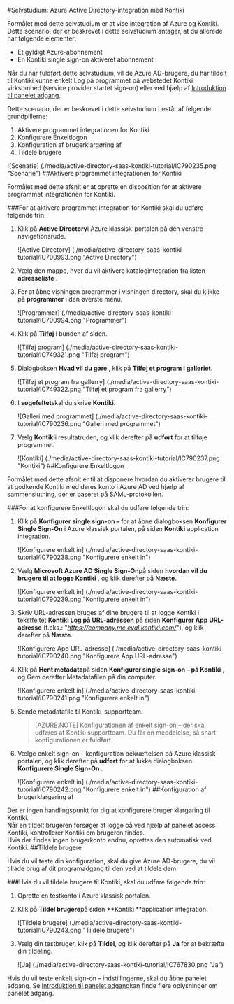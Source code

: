 <properties 
    pageTitle="Selvstudium: Azure Active Directory-integration med Kontiki | Microsoft Azure" 
    description="Lær, hvordan du bruger Kontiki med Azure Active Directory til at aktivere enkeltlogon, automatiseret klargøring og mere!" 
    services="active-directory" 
    authors="jeevansd"  
    documentationCenter="na" 
    manager="femila"/>
<tags 
    ms.service="active-directory" 
    ms.devlang="na" 
    ms.topic="article" 
    ms.tgt_pltfrm="na" 
    ms.workload="identity" 
    ms.date="09/29/2016" 
    ms.author="jeedes" />

#<a name="tutorial-azure-active-directory-integration-with-kontiki"></a>Selvstudium: Azure Active Directory-integration med Kontiki
  
Formålet med dette selvstudium er at vise integration af Azure og Kontiki.  
Dette scenario, der er beskrevet i dette selvstudium antager, at du allerede har følgende elementer:

-   Et gyldigt Azure-abonnement
-   En Kontiki single sign-on aktiveret abonnement
  
Når du har fuldført dette selvstudium, vil de Azure AD-brugere, du har tildelt til Kontiki kunne enkelt Log på programmet på webstedet Kontiki virksomhed (service provider startet sign-on) eller ved hjælp af [Introduktion til panelet adgang](active-directory-saas-access-panel-introduction.md).
  
Dette scenario, der er beskrevet i dette selvstudium består af følgende grundpillerne:

1.  Aktivere programmet integrationen for Kontiki
2.  Konfigurere Enkeltlogon
3.  Konfiguration af brugerklargøring af
4.  Tildele brugere

![Scenarie] (./media/active-directory-saas-kontiki-tutorial/IC790235.png "Scenarie")
##<a name="enabling-the-application-integration-for-kontiki"></a>Aktivere programmet integrationen for Kontiki
  
Formålet med dette afsnit er at oprette en disposition for at aktivere programmet integrationen for Kontiki.

###<a name="to-enable-the-application-integration-for-kontiki-perform-the-following-steps"></a>For at aktivere programmet integration for Kontiki skal du udføre følgende trin:

1.  Klik på **Active Directory**i Azure klassisk-portalen på den venstre navigationsrude.

    ![Active Directory] (./media/active-directory-saas-kontiki-tutorial/IC700993.png "Active Directory")

2.  Vælg den mappe, hvor du vil aktivere katalogintegration fra listen **adresseliste** .

3.  For at åbne visningen programmer i visningen directory, skal du klikke på **programmer** i den øverste menu.

    ![Programmer] (./media/active-directory-saas-kontiki-tutorial/IC700994.png "Programmer")

4.  Klik på **Tilføj** i bunden af siden.

    ![Tilføj program] (./media/active-directory-saas-kontiki-tutorial/IC749321.png "Tilføj program")

5.  Dialogboksen **Hvad vil du gøre** , klik på **Tilføj et program i galleriet**.

    ![Tilføj et program fra gallerry] (./media/active-directory-saas-kontiki-tutorial/IC749322.png "Tilføj et program fra gallerry")

6.  I **søgefeltet**skal du skrive **Kontiki**.

    ![Galleri med programmet] (./media/active-directory-saas-kontiki-tutorial/IC790236.png "Galleri med programmet")

7.  Vælg **Kontiki**i resultatruden, og klik derefter på **udført** for at tilføje programmet.

    ![Kontiki] (./media/active-directory-saas-kontiki-tutorial/IC790237.png "Kontiki")
##<a name="configuring-single-sign-on"></a>Konfigurere Enkeltlogon
  
Formålet med dette afsnit er til at disponere hvordan du aktiverer brugere til at godkende Kontiki med deres konto i Azure AD ved hjælp af sammenslutning, der er baseret på SAML-protokollen.

###<a name="to-configure-single-sign-on-perform-the-following-steps"></a>For at konfigurere Enkeltlogon skal du udføre følgende trin:

1.  Klik på **Konfigurer single sign-on –** for at åbne dialogboksen **Konfigurer Single Sign-On** i Azure klassisk portalen, på siden **Kontiki** application integration.

    ![Konfigurere enkelt in] (./media/active-directory-saas-kontiki-tutorial/IC790238.png "Konfigurere enkelt in")

2.  Vælg **Microsoft Azure AD Single Sign-On**på siden **hvordan vil du brugere til at logge Kontiki** , og klik derefter på **Næste**.

    ![Konfigurere enkelt in] (./media/active-directory-saas-kontiki-tutorial/IC790239.png "Konfigurere enkelt in")

3.  Skriv URL-adressen bruges af dine brugere til at logge Kontiki i tekstfeltet **Kontiki Log på URL-adressen** på siden **Konfigurer App URL-adresse** (f.eks.: "*https://company.mc.eval.kontiki.com/*"), og klik derefter på **Næste**.

    ![Konfigurere App URL-adresse] (./media/active-directory-saas-kontiki-tutorial/IC790240.png "Konfigurere App URL-adresse")

4.  Klik på **Hent metadata**på siden **Konfigurer single sign-on – på Kontiki** , og Gem derefter Metadatafilen på din computer.

    ![Konfigurere enkelt in] (./media/active-directory-saas-kontiki-tutorial/IC790241.png "Konfigurere enkelt in")

5.  Sende metadatafile til Kontiki-supportteam.

    >[AZURE.NOTE] Konfigurationen af enkelt sign-on – der skal udføres af Kontiki supportteam. Du får en meddelelse, så snart konfigurationen er fuldført.

6.  Vælge enkelt sign-on – konfiguration bekræftelsen på Azure klassisk-portalen, og klik derefter på **udført** for at lukke dialogboksen **Konfigurere Single Sign-On** .

    ![Konfigurere enkelt in] (./media/active-directory-saas-kontiki-tutorial/IC790242.png "Konfigurere enkelt in")
##<a name="configuring-user-provisioning"></a>Konfiguration af brugerklargøring af
  
Der er ingen handlingspunkt for dig at konfigurere bruger klargøring til Kontiki.  
Når en tildelt brugeren forsøger at logge på ved hjælp af panelet access Kontiki, kontrollerer Kontiki om brugeren findes.  
Hvis der findes ingen brugerkonto endnu, oprettes den automatisk ved Kontiki.
##<a name="assigning-users"></a>Tildele brugere
  
Hvis du vil teste din konfiguration, skal du give Azure AD-brugere, du vil tillade brug af dit programadgang til den ved at tildele dem.

###<a name="to-assign-users-to-kontiki-perform-the-following-steps"></a>Hvis du vil tildele brugere til Kontiki, skal du udføre følgende trin:

1.  Oprette en testkonto i Azure klassisk portalen.

2.  Klik på **Tildel brugere**på siden **Kontiki **application integration.

    ![Tildele brugere] (./media/active-directory-saas-kontiki-tutorial/IC790243.png "Tildele brugere")

3.  Vælg din testbruger, klik på **Tildel**, og klik derefter på **Ja** for at bekræfte din tildeling.

    ![Ja] (./media/active-directory-saas-kontiki-tutorial/IC767830.png "Ja")
  
Hvis du vil teste enkelt sign-on – indstillingerne, skal du åbne panelet adgang. Se [Introduktion til panelet adgang](active-directory-saas-access-panel-introduction.md)kan finde flere oplysninger om panelet adgang.